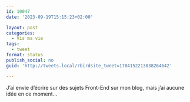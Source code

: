 ```yaml
---
id: 10047
date: '2023-09-19T15:15:23+02:00'

layout: post
categories:
  - Vis ma vie
tags:
  - tweet
format: status
publish_social: no
guid: 'http://tweets.local/?birdsite_tweet=1704152213038264642'

---
```


J’ai envie d’écrire sur des sujets Front-End sur mon blog, mais j’ai aucune idée en ce moment…